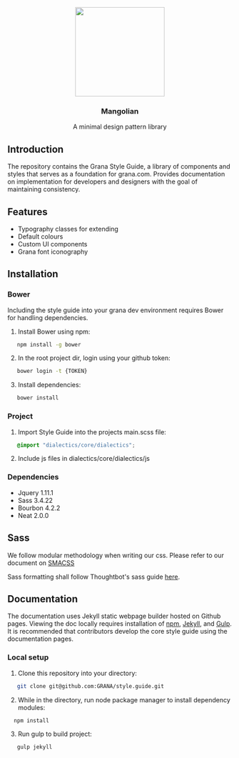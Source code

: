 <p align="center">
  <a href="https://grana.com">
    <img src="https://ci5.googleusercontent.com/proxy/Tnzq17baRFIbJf5GaewtP0PPIHqKlkud3xV8KspOZWp_yRSoevRG5PzOYlQBJs4NCoNJyCyi3S8k1GXyTQ_EM2M6_vRYU7qKcf0J5Uqs53N1T27A9n3fctBLeJHR-qGAd-yDam01o2SSEiaBK70cR3scQp37V3vX4j_1z0MeixM=s0-d-e1-ft#https://media.grana.com/static/version1500534080/frontend/Grana/desktop/en_US/Magento_Email/logo_email.png" width=200>
  </a>
  
  <h3 align="center">Mangolian</h3>

  <p align="center">
    A minimal design pattern library
  </p>
</p>

## Introduction

The repository contains the Grana Style Guide, a library of components and styles 
that serves as a foundation for grana.com. Provides documentation
on implementation for developers and designers with the goal of maintaining consistency.

## Features
- Typography classes for extending
- Default colours
- Custom UI components
- Grana font iconography

## Installation

### Bower

Including the style guide into your grana dev environment requires Bower for handling dependencies.

1. Install Bower using npm:

```bash
   npm install -g bower
   ```
2. In the root project dir, login using your github token:

```bash
   bower login -t {TOKEN}
   ```
3. Install dependencies:

```bash
   bower install
   ```

### Project

1. Import Style Guide into the projects main.scss file:

```scss
   @import "dialectics/core/dialectics";
   ```
2. Include js files in dialectics/core/dialectics/js

### Dependencies

- Jquery 1.11.1
- Sass 3.4.22 
- Bourbon 4.2.2
- Neat 2.0.0

## Sass

We follow modular methodology when writing our css. Please refer to our document on [SMACSS](https://granacom.atlassian.net/wiki/display/TD/Scalable+and+Modular+Architecture+for+CSS)

Sass formatting shall follow Thoughtbot's sass guide [here](https://github.com/thoughtbot/guides/tree/master/style/sass).

## Documentation

The documentation uses Jekyll static webpage builder hosted on Github pages. Viewing the doc locally requires installation of [npm](https://www.npmjs.com/get-npm), [Jekyll](https://jekyllrb.com/), and [Gulp](https://github.com/gulpjs/gulp/blob/master/docs/getting-started.md). It is recommended that contributors develop the core style guide using the documentation pages.

### Local setup

1. Clone this repository into your directory:

```bash
   git clone git@github.com:GRANA/style.guide.git
   ```
   
2. While in the directory, run node package manager to install dependency modules:

 ```bash
   npm install
   ```
   
3.  Run gulp to build project:

```bash
   gulp jekyll
   ```
